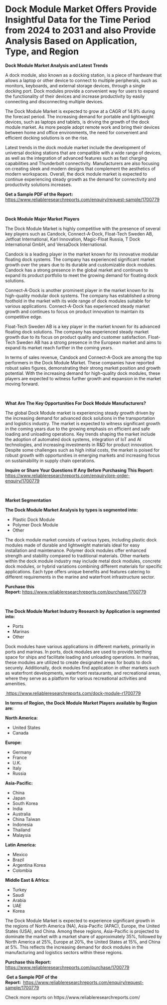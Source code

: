 <p><h1>Dock Module Market Offers Provide Insightful Data for the Time Period from 2024 to 2031 and also Provide Analysis Based on Application, Type, and Region</h1></p><p><strong>Dock Module Market Analysis and Latest Trends</strong></p>
<p><p>A dock module, also known as a docking station, is a piece of hardware that allows a laptop or other device to connect to multiple peripherals, such as monitors, keyboards, and external storage devices, through a single docking port. Dock modules provide a convenient way for users to expand the functionality of their devices and increase productivity by easily connecting and disconnecting multiple devices.</p><p>The Dock Module Market is expected to grow at a CAGR of 14.9% during the forecast period. The increasing demand for portable and lightweight devices, such as laptops and tablets, is driving the growth of the dock module market. As more people adopt remote work and bring their devices between home and office environments, the need for convenient and efficient docking solutions is on the rise.</p><p>Latest trends in the dock module market include the development of universal docking stations that are compatible with a wide range of devices, as well as the integration of advanced features such as fast charging capabilities and Thunderbolt connectivity. Manufacturers are also focusing on creating sleek and modern designs that complement the aesthetics of modern workspaces. Overall, the dock module market is expected to continue experiencing steady growth as the demand for connectivity and productivity solutions increases.</p></p>
<p><strong>Get a Sample PDF of the Report:&nbsp;</strong> <a href="https://www.reliableresearchreports.com/enquiry/request-sample/1700779">https://www.reliableresearchreports.com/enquiry/request-sample/1700779</a></p>
<p>&nbsp;</p>
<p><strong>Dock Module Major Market Players</strong></p>
<p><p>The Dock Module Market is highly competitive with the presence of several key players such as Candock, Connect-A-Dock, Float-Tech Sweden AB, Jetfloat International, Karl Innovation, Magic-Float Russia, T Dock International GmbH, and VersaDock International.</p><p>Candock is a leading player in the market known for its innovative modular floating dock systems. The company has experienced significant market growth over the years due to its durable and customizable dock modules. Candock has a strong presence in the global market and continues to expand its product portfolio to meet the growing demand for floating dock solutions.</p><p>Connect-A-Dock is another prominent player in the market known for its high-quality modular dock systems. The company has established a strong foothold in the market with its wide range of dock modules suitable for various applications. Connect-A-Dock has experienced steady market growth and continues to focus on product innovation to maintain its competitive edge.</p><p>Float-Tech Sweden AB is a key player in the market known for its advanced floating dock solutions. The company has experienced steady market growth due to its focus on product quality and customer satisfaction. Float-Tech Sweden AB has a strong presence in the European market and aims to expand its market reach further in the coming years.</p><p>In terms of sales revenue, Candock and Connect-A-Dock are among the top performers in the Dock Module Market. These companies have reported robust sales figures, demonstrating their strong market position and growth potential. With the increasing demand for high-quality dock modules, these players are expected to witness further growth and expansion in the market moving forward.</p></p>
<p>&nbsp;</p>
<p><strong>What Are The Key Opportunities For Dock Module Manufacturers?</strong></p>
<p><p>The global Dock Module market is experiencing steady growth driven by the increasing demand for advanced dock solutions in the transportation and logistics industry. The market is expected to witness significant growth in the coming years due to the growing emphasis on efficient and safe loading and unloading operations. Key trends shaping the market include the adoption of automated dock systems, integration of IoT and AI technologies, and increasing investments in R&D for product innovation. Despite some challenges such as high initial costs, the market is poised for robust growth with opportunities in emerging markets and increasing focus on sustainability in supply chain operations.</p></p>
<p><strong>Inquire or Share Your Questions If Any Before Purchasing This Report:</strong> <a href="https://www.reliableresearchreports.com/enquiry/pre-order-enquiry/1700779">https://www.reliableresearchreports.com/enquiry/pre-order-enquiry/1700779</a></p>
<p>&nbsp;</p>
<p><strong>Market Segmentation</strong></p>
<p><strong>The Dock Module Market Analysis by types is segmented into:</strong></p>
<p><ul><li>Plastic Dock Module</li><li>Polymer Dock Module</li><li>Other</li></ul></p>
<p><p>The dock module market consists of various types, including plastic dock modules made of durable and lightweight materials ideal for easy installation and maintenance. Polymer dock modules offer enhanced strength and stability compared to traditional materials. Other markets within the dock module industry may include metal dock modules, concrete dock modules, or hybrid variations combining different materials for specific applications. Each type offers unique benefits and features catering to different requirements in the marine and waterfront infrastructure sector.</p></p>
<p><strong>Purchase this Report:&nbsp;</strong><a href="https://www.reliableresearchreports.com/purchase/1700779">https://www.reliableresearchreports.com/purchase/1700779</a></p>
<p>&nbsp;</p>
<p><strong>The Dock Module Market Industry Research by Application is segmented into:</strong></p>
<p><ul><li>Ports</li><li>Marinas</li><li>Other</li></ul></p>
<p><p>Dock modules have various applications in different markets, primarily in ports and marinas. In ports, dock modules are used to provide berthing space for ships and facilitate loading and unloading operations. In marinas, these modules are utilized to create designated areas for boats to dock securely. Additionally, dock modules find application in other markets such as waterfront developments, waterfront restaurants, and recreational areas, where they serve as a platform for various recreational activities and amenities.</p></p>
<p><a href="https://www.reliableresearchreports.com/dock-module-r1700779">&nbsp;https://www.reliableresearchreports.com/dock-module-r1700779</a></p>
<p><strong>In terms of Region, the Dock Module Market Players available by Region are:</strong></p>
<p>
    <p> <strong> North America: </strong>
        <ul>
            <li>United States</li>
            <li>Canada</li>
        </ul>
        </p> 
    <p> <strong> Europe: </strong>
        <ul>
            <li>Germany</li>
            <li>France</li>
            <li>U.K.</li>
            <li>Italy</li>
            <li>Russia</li>
        </ul>
        </p> 
    <p> <strong> Asia-Pacific: </strong>
        <ul>
            <li>China</li>
            <li>Japan</li>
            <li>South Korea</li>
            <li>India</li>
            <li>Australia</li>
            <li>China Taiwan</li>
            <li>Indonesia</li>
            <li>Thailand</li>
            <li>Malaysia</li>
        </ul>
        </p> 
    <p> <strong> Latin America: </strong>
        <ul>
            <li>Mexico</li>
            <li>Brazil</li>
            <li>Argentina Korea</li>
            <li>Colombia</li>
        </ul>
        </p> 
    <p> <strong> Middle East & Africa: </strong>
        <ul>
            <li>Turkey</li>
            <li>Saudi</li>
            <li>Arabia</li>
            <li>UAE</li>
            <li>Korea</li>
        </ul>
    </p>
    </p>
<p><p>The Dock Module Market is expected to experience significant growth in the regions of North America (NA), Asia-Pacific (APAC), Europe, the United States (USA), and China. Among these regions, Asia-Pacific is projected to dominate the market with a market share of approximately 35%, followed by North America at 25%, Europe at 20%, the United States at 15%, and China at 5%. This reflects the increasing demand for dock modules in the manufacturing and logistics sectors within these regions.</p></p>
<p><strong>Purchase this Report: </strong><a href="https://www.reliableresearchreports.com/purchase/1700779">https://www.reliableresearchreports.com/purchase/1700779</a></p>
<p>&nbsp;<strong>Get a Sample PDF of the Report:&nbsp;&nbsp;</strong><a href="https://www.reliableresearchreports.com/enquiry/request-sample/1700779">https://www.reliableresearchreports.com/enquiry/request-sample/1700779</a></p>
<p><strong></strong></p>
<p>Check more reports on https://www.reliableresearchreports.com/</p>